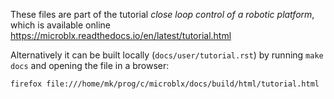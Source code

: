 These files are part of the tutorial *close loop control of a robotic
platform*, which is available online
https://microblx.readthedocs.io/en/latest/tutorial.html

Alternatively it can be built locally (`docs/user/tutorial.rst`) by
running `make docs` and opening the file in a browser:

```bash
firefox file:///home/mk/prog/c/microblx/docs/build/html/tutorial.html
```
